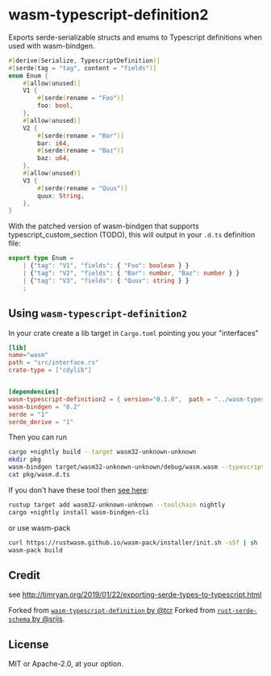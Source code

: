 # wasm-typescript-definition2

Exports serde-serializable structs and enums to Typescript definitions when used with wasm-bindgen.

```rust
#[derive(Serialize, TypescriptDefinition)]
#[serde(tag = "tag", content = "fields")]
enum Enum {
    #[allow(unused)]
    V1 {
        #[serde(rename = "Foo")]
        foo: bool,
    },
    #[allow(unused)]
    V2 {
        #[serde(rename = "Bar")]
        bar: i64,
        #[serde(rename = "Baz")]
        baz: u64,
    },
    #[allow(unused)]
    V3 {
        #[serde(rename = "Quux")]
        quux: String,
    },
}
```

With the patched version of wasm-bindgen that supports typescript_custom_section (TODO), this will output in your `.d.ts` definition file:

```typescript
export type Enum = 
    | {"tag": "V1", "fields": { "Foo": boolean } }
    | {"tag": "V2", "fields": { "Bar": number, "Baz": number } }
    | {"tag": "V3", "fields": { "Quux": string } }
    ;
```

## Using `wasm-typescript-definition2`

In your crate create a lib target in `Cargo.toml` pointing
you your "interfaces"

```toml
[lib]
name="wasm"
path = "src/interface.rs"
crate-type = ["cdylib"]


[dependencies]
wasm-typescript-definition2 = { version="0.1.0",  path = "../wasm-typescript-definition" }
wasm-bindgen = "0.2"
serde = "1"
serde_derive = "1"

```

Then you can run

```bash
cargo +nightly build --target wasm32-unknown-unknown
mkdir pkg
wasm-bindgen target/wasm32-unknown-unknown/debug/wasm.wasm --typescript --out-dir pkg/
cat pkg/wasm.d.ts
```
If you don't have these tool then [see here](https://rustwasm.github.io/wasm-bindgen/whirlwind-tour/basic-usage.html):

```bash
rustup target add wasm32-unknown-unknown --toolchain nightly
cargo +nightly install wasm-bindgen-cli
```

or use wasm-pack

```bash
curl https://rustwasm.github.io/wasm-pack/installer/init.sh -sSf | sh
wasm-pack build
```


## Credit

see http://timryan.org/2019/01/22/exporting-serde-types-to-typescript.html

Forked from [`wasm-typescript-definition` by @tcr](https://github.com/tcr/wasm-typescript-definition?files=1)
Forked from [`rust-serde-schema` by @srijs](https://github.com/srijs/rust-serde-schema?files=1).

## License

MIT or Apache-2.0, at your option.
